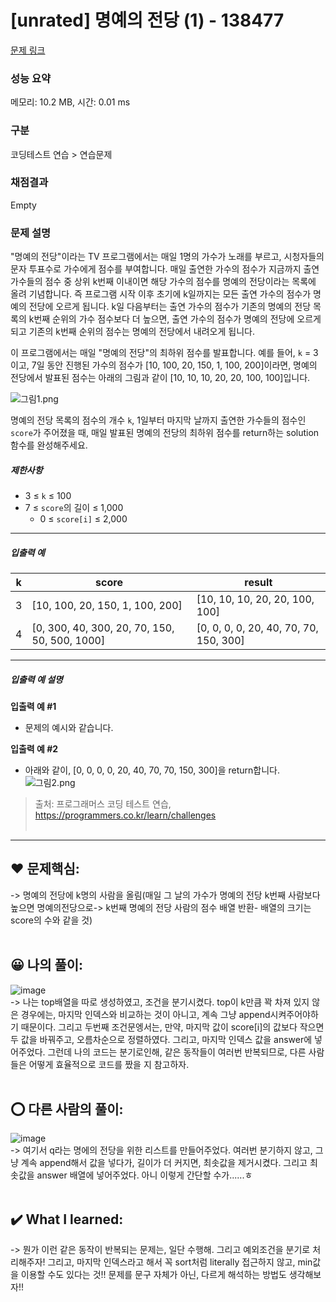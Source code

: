 # [unrated] 명예의 전당 (1) - 138477 

[문제 링크](https://school.programmers.co.kr/learn/courses/30/lessons/138477) 

### 성능 요약

메모리: 10.2 MB, 시간: 0.01 ms

### 구분

코딩테스트 연습 > 연습문제

### 채점결과

Empty

### 문제 설명

<p>"명예의 전당"이라는 TV 프로그램에서는 매일 1명의 가수가 노래를 부르고, 시청자들의 문자 투표수로 가수에게 점수를 부여합니다. 매일 출연한 가수의 점수가 지금까지 출연 가수들의 점수 중 상위 k번째 이내이면 해당 가수의 점수를 명예의 전당이라는 목록에 올려 기념합니다.&nbsp;즉 프로그램 시작 이후 초기에 k일까지는 모든 출연 가수의 점수가 명예의 전당에 오르게 됩니다. k일 다음부터는 출연 가수의 점수가 기존의 명예의 전당 목록의 k번째 순위의 가수 점수보다 더 높으면, 출연 가수의 점수가 명예의 전당에 오르게 되고 기존의 k번째 순위의 점수는 명예의 전당에서 내려오게 됩니다.</p>

<p>이 프로그램에서는 매일 "명예의 전당"의 최하위 점수를 발표합니다. 예를 들어, <code>k</code> = 3이고, 7일 동안 진행된 가수의 점수가 [10, 100, 20, 150, 1, 100, 200]이라면, 명예의 전당에서 발표된 점수는 아래의 그림과 같이 [10, 10, 10, 20, 20, 100, 100]입니다.</p>

<p><img src="https://grepp-programmers.s3.ap-northeast-2.amazonaws.com/files/production/b0893853-7471-47c0-b7e5-1e8b46002810/%EA%B7%B8%EB%A6%BC1.png" title="" alt="그림1.png"></p>

<p>명예의 전당 목록의 점수의 개수 <code>k</code>, 1일부터 마지막 날까지 출연한 가수들의 점수인 <code>score</code>가 주어졌을 때, 매일 발표된 명예의 전당의 최하위 점수를 return하는 solution 함수를 완성해주세요.</p>

<h5>제한사항</h5>

<ul>
<li>3 ≤ <code>k</code> ≤ 100</li>
<li>7 ≤ <code>score</code>의 길이 ≤ 1,000

<ul>
<li>0 ≤ <code>score[i]</code> ≤ 2,000</li>
</ul></li>
</ul>

<hr>

<h5>입출력 예</h5>
<table class="table">
        <thead><tr>
<th>k</th>
<th>score</th>
<th>result</th>
</tr>
</thead>
        <tbody><tr>
<td>3</td>
<td>[10, 100, 20, 150, 1, 100, 200]</td>
<td>[10, 10, 10, 20, 20, 100, 100]</td>
</tr>
<tr>
<td>4</td>
<td>[0, 300, 40, 300, 20, 70, 150, 50, 500, 1000]</td>
<td>[0, 0, 0, 0, 20, 40, 70, 70, 150, 300]</td>
</tr>
</tbody>
      </table>
<hr>

<h5>입출력 예 설명</h5>

<p><strong>입출력 예 #1</strong></p>

<ul>
<li>문제의 예시와 같습니다.</li>
</ul>

<p><strong>입출력 예 #2</strong></p>

<ul>
<li>아래와 같이, [0, 0, 0, 0, 20, 40, 70, 70, 150, 300]을 return합니다.
<img src="https://grepp-programmers.s3.ap-northeast-2.amazonaws.com/files/production/5175c32d-44d7-4b13-be47-360bbe6a553c/%EA%B7%B8%EB%A6%BC2.png" title="" alt="그림2.png"></li>
</ul>


> 출처: 프로그래머스 코딩 테스트 연습, https://programmers.co.kr/learn/challenges  <br><br>
<hr>


## ❤️ 문제핵심: <br>
-> 명예의 전당에 k명의 사람을 올림(매일 그 날의 가수가 명예의 전당 k번째 사람보다 높으면 명예의전당으로-> k번째 명예의 전당 사람의 점수 배열 반환- 배열의 크기는 score의 수와 같을 것) <br><br>

## 😀 나의 풀이: <br>
![image](https://user-images.githubusercontent.com/70849122/236729717-12351501-7a3e-45a8-bd2d-507d37da498c.png) <br>
-> 나는 top배열을 따로 생성하였고, 조건을 분기시켰다. top이 k만큼 꽉 차져 있지 않은 경우에는, 마지막 인덱스와 비교하는 것이 아니고, 계속 그냥 append시켜주어야하기 때문이다. 그리고 두번째 조건문엥서는, 만약, 마지막 값이 score[i]의 값보다 작으면 두 값을 바꿔주고, 오름차순으로 정렬하였다. 그리고, 마지막 인덱스 값을 answer에 넣어주었다. 그런데 나의 코드는 분기로인해, 같은 동작들이 여러번 반복되므로, 다른 사람들은 어떻게 효율적으로 코드를 짰을 지 참고하자. <br><br>

## ⭕ 다른 사람의 풀이: <br>
![image](https://user-images.githubusercontent.com/70849122/236729775-d6e2bd28-1c7c-4623-90bb-0ad934422087.png) <br>
-> 여기서 q라는 명에의 전당을 위한 리스트를 만들어주었다. 여러번 분기하지 않고, 그냥 계속 append해서 값을 넣다가, 길이가 더 커지면, 최솟값을 제거시켰다. 그리고 최솟값을 answer 배열에 넣어주었다. 아니 이렇게 간단할 수가......ㅎ<br><br>

## ✔️ What I learned: <br>
-> 뭔가 이런 같은 동작이 반복되는 문제는, 일단 수행해. 그리고 예외조건을 분기로 처리해주자! 그리고, 마지막 인덱스라고 해서 꼭 sort처럼 literally 접근하지 않고, min값을 이용할 수도 있다는 것!! 문제를 문구 자체가 아닌, 다르게 해석하는 방법도 생각해보자!!<br><br>
